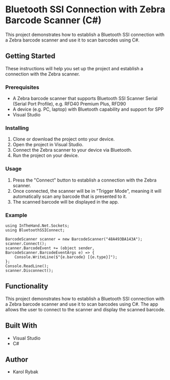 # Bluetooth SSI Connection with Zebra Barcode Scanner (C#)

This project demonstrates how to establish a Bluetooth SSI connection with a Zebra barcode scanner and use it to scan barcodes using C#.

## Getting Started

These instructions will help you set up the project and establish a connection with the Zebra scanner.

### Prerequisites

* A Zebra barcode scanner that supports Bluetooth SSI Scanner Serial (Serial Port Profile), e.g. RFD40 Premium Plus, RFD90
* A device (e.g. PC, laptop) with Bluetooth capability and support for SPP
* Visual Studio

### Installing

1. Clone or download the project onto your device.
2. Open the project in Visual Studio.
3. Connect the Zebra scanner to your device via Bluetooth.
4. Run the project on your device.

### Usage

1. Press the "Connect" button to establish a connection with the Zebra scanner.
2. Once connected, the scanner will be in "Trigger Mode", meaning it will automatically scan any barcode that is presented to it.
3. The scanned barcode will be displayed in the app.

### Example

```
using InTheHand.Net.Sockets;
using BluetoothSSIConnect;

BarcodeScanner scanner = new BarcodeScanner("48A493BA143A");
scanner.Connect();
scanner.BarcodeEvent += (object sender, BarcodeScanner.BarcodeEventArgs e) => {
    Console.WriteLine($"{e.barcode} [{e.type}]");
};
Console.ReadLine();
scanner.Disconnect();

```

## Functionality

This project demonstrates how to establish a Bluetooth SSI connection with a Zebra barcode scanner and use it to scan barcodes using C#. The app allows the user to connect to the scanner and display the scanned barcode.

## Built With

* Visual Studio
* C#

## Author

* Karol Rybak
